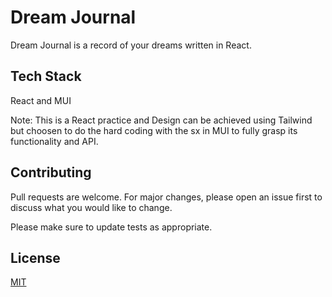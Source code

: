 # Dream Journal

Dream Journal is a record of your dreams written in React.

## Tech Stack

React and MUI

Note: This is a React practice and Design can be achieved using Tailwind but choosen to do the hard coding with the sx in MUI to fully grasp its functionality and API.

## Contributing

Pull requests are welcome. For major changes, please open an issue first
to discuss what you would like to change.

Please make sure to update tests as appropriate.

## License

[MIT](https://choosealicense.com/licenses/mit/)
